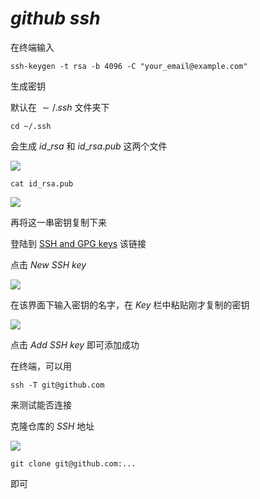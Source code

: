 # $github~ssh$

在终端输入

```shell
ssh-keygen -t rsa -b 4096 -C "your_email@example.com"
```

生成密钥

默认在 $\sim/.ssh$ 文件夹下

```shell
cd ~/.ssh
```

会生成 $id\_rsa$ 和 $id\_rsa.pub$ 这两个文件 

![](https://typora-birdy.oss-cn-guangzhou.aliyuncs.com/image-20240309183457913.png)

```shell
cat id_rsa.pub
```

![](https://typora-birdy.oss-cn-guangzhou.aliyuncs.com/image-20240309183611993.png)

再将这一串密钥复制下来

登陆到 [SSH and GPG keys](https://github.com/settings/keys) 该链接

点击 $New~SSH~key$

![](https://typora-birdy.oss-cn-guangzhou.aliyuncs.com/image-20240309183930916.png)

在该界面下输入密钥的名字，在 $Key$ 栏中粘贴刚才复制的密钥

![](https://typora-birdy.oss-cn-guangzhou.aliyuncs.com/image-20240309184004773.png)

点击 $Add~SSH~key$ 即可添加成功

在终端，可以用

```shell
ssh -T git@github.com
```

来测试能否连接



克隆仓库的 $SSH$ 地址

![](https://typora-birdy.oss-cn-guangzhou.aliyuncs.com/image-20240309184330682.png)

```shell
git clone git@github.com:...
```

即可